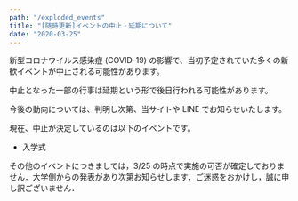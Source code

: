 ```yaml
---
path: "/exploded_events"
title: "[随時更新]イベントの中止・延期について"
date: "2020-03-25"
---
```


新型コロナウイルス感染症 (COVID-19) の影響で、当初予定されていた多くの新歓イベントが中止される可能性があります。

中止となった一部の行事は延期という形で後日行われる可能性があります。

今後の動向については、判明し次第、当サイトや LINE でお知らせいたします。

現在、中止が決定しているのは以下のイベントです。

- 入学式

その他のイベントにつきましては，3/25 の時点で実施の可否が確定しておりません．大学側からの発表があり次第お知らせします．ご迷惑をおかけし，誠に申し訳ございません．
